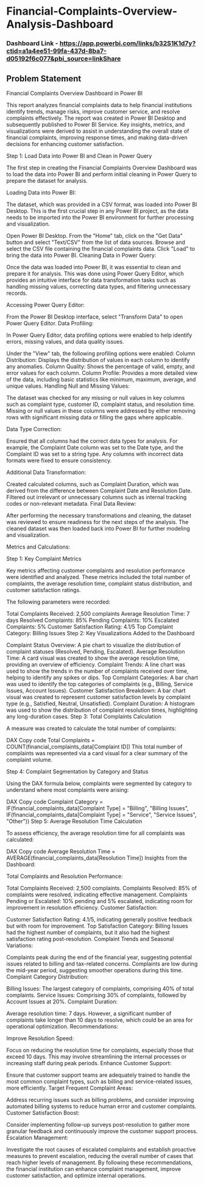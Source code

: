 # Financial-Complaints-Overview-Analysis-Dashboard
### Dashboard Link - https://app.powerbi.com/links/b32S1K1d7y?ctid=a1a4ee51-99fa-437d-8ba7-d05192f6c077&pbi_source=linkShare
## Problem Statement

Financial Complaints Overview Dashboard in Power BI

This report analyzes financial complaints data to help financial institutions identify trends, manage risks, improve customer service, and resolve complaints effectively. The report was created in Power BI Desktop and subsequently published to Power BI Service. Key insights, metrics, and visualizations were derived to assist in understanding the overall state of financial complaints, improving response times, and making data-driven decisions for enhancing customer satisfaction.

Step 1: Load Data into Power BI and Clean in Power Query

The first step in creating the Financial Complaints Overview Dashboard was to load the data into Power BI and perform initial cleaning in Power Query to prepare the dataset for analysis.

Loading Data into Power BI:

The dataset, which was provided in a CSV format, was loaded into Power BI Desktop. This is the first crucial step in any Power BI project, as the data needs to be imported into the Power BI environment for further processing and visualization.

Open Power BI Desktop.
From the "Home" tab, click on the "Get Data" button and select "Text/CSV" from the list of data sources.
Browse and select the CSV file containing the financial complaints data.
Click "Load" to bring the data into Power BI.
Cleaning Data in Power Query:

Once the data was loaded into Power BI, it was essential to clean and prepare it for analysis. This was done using Power Query Editor, which provides an intuitive interface for data transformation tasks such as handling missing values, correcting data types, and filtering unnecessary records.

Accessing Power Query Editor:

From the Power BI Desktop interface, select "Transform Data" to open Power Query Editor.
Data Profiling:

In Power Query Editor, data profiling options were enabled to help identify errors, missing values, and data quality issues.

Under the "View" tab, the following profiling options were enabled:
Column Distribution: Displays the distribution of values in each column to identify any anomalies.
Column Quality: Shows the percentage of valid, empty, and error values for each column.
Column Profile: Provides a more detailed view of the data, including basic statistics like minimum, maximum, average, and unique values.
Handling Null and Missing Values:

The dataset was checked for any missing or null values in key columns such as complaint type, customer ID, complaint status, and resolution time. Missing or null values in these columns were addressed by either removing rows with significant missing data or filling the gaps where applicable.

Data Type Correction:

Ensured that all columns had the correct data types for analysis. For example, the Complaint Date column was set to the Date type, and the Complaint ID was set to a string type. Any columns with incorrect data formats were fixed to ensure consistency.

Additional Data Transformation:

Created calculated columns, such as Complaint Duration, which was derived from the difference between Complaint Date and Resolution Date.
Filtered out irrelevant or unnecessary columns such as internal tracking codes or non-relevant metadata.
Final Data Review:

After performing the necessary transformations and cleaning, the dataset was reviewed to ensure readiness for the next steps of the analysis. The cleaned dataset was then loaded back into Power BI for further modeling and visualization.

Metrics and Calculations:

Step 1: Key Complaint Metrics

Key metrics affecting customer complaints and resolution performance were identified and analyzed. These metrics included the total number of complaints, the average resolution time, complaint status distribution, and customer satisfaction ratings.

The following parameters were recorded:

Total Complaints Received: 2,500 complaints
Average Resolution Time: 7 days
Resolved Complaints: 85%
Pending Complaints: 10%
Escalated Complaints: 5%
Customer Satisfaction Rating: 4.1/5
Top Complaint Category: Billing Issues
Step 2: Key Visualizations Added to the Dashboard

Complaint Status Overview: A pie chart to visualize the distribution of complaint statuses (Resolved, Pending, Escalated).
Average Resolution Time: A card visual was created to show the average resolution time, providing an overview of efficiency.
Complaint Trends: A line chart was used to show the trends in the number of complaints received over time, helping to identify any spikes or dips.
Top Complaint Categories: A bar chart was used to identify the top categories of complaints (e.g., Billing, Service Issues, Account Issues).
Customer Satisfaction Breakdown: A bar chart visual was created to represent customer satisfaction levels by complaint type (e.g., Satisfied, Neutral, Unsatisfied).
Complaint Duration: A histogram was used to show the distribution of complaint resolution times, highlighting any long-duration cases.
Step 3: Total Complaints Calculation

A measure was created to calculate the total number of complaints:

DAX
Copy code
Total Complaints = COUNT(financial_complaints_data[Complaint ID])
This total number of complaints was represented via a card visual for a clear summary of the complaint volume.

Step 4: Complaint Segmentation by Category and Status

Using the DAX formula below, complaints were segmented by category to understand where most complaints were arising:

DAX
Copy code
Complaint Category = 
IF(financial_complaints_data[Complaint Type] = "Billing", "Billing Issues",
IF(financial_complaints_data[Complaint Type] = "Service", "Service Issues", "Other"))
Step 5: Average Resolution Time Calculation

To assess efficiency, the average resolution time for all complaints was calculated:

DAX
Copy code
Average Resolution Time = AVERAGE(financial_complaints_data[Resolution Time])
Insights from the Dashboard:

Total Complaints and Resolution Performance:

Total Complaints Received: 2,500 complaints.
Complaints Resolved: 85% of complaints were resolved, indicating effective management.
Complaints Pending or Escalated: 10% pending and 5% escalated, indicating room for improvement in resolution efficiency.
Customer Satisfaction:

Customer Satisfaction Rating: 4.1/5, indicating generally positive feedback but with room for improvement.
Top Satisfaction Category: Billing Issues had the highest number of complaints, but it also had the highest satisfaction rating post-resolution.
Complaint Trends and Seasonal Variations:

Complaints peak during the end of the financial year, suggesting potential issues related to billing and tax-related concerns.
Complaints are low during the mid-year period, suggesting smoother operations during this time.
Complaint Category Distribution:

Billing Issues: The largest category of complaints, comprising 40% of total complaints.
Service Issues: Comprising 30% of complaints, followed by Account Issues at 20%.
Complaint Duration:

Average resolution time: 7 days. However, a significant number of complaints take longer than 10 days to resolve, which could be an area for operational optimization.
Recommendations:

Improve Resolution Speed:

Focus on reducing the resolution time for complaints, especially those that exceed 10 days. This may involve streamlining the internal processes or increasing staff during peak periods.
Enhance Customer Support:

Ensure that customer support teams are adequately trained to handle the most common complaint types, such as billing and service-related issues, more efficiently.
Target Frequent Complaint Areas:

Address recurring issues such as billing problems, and consider improving automated billing systems to reduce human error and customer complaints.
Customer Satisfaction Boost:

Consider implementing follow-up surveys post-resolution to gather more granular feedback and continuously improve the customer support process.
Escalation Management:

Investigate the root causes of escalated complaints and establish proactive measures to prevent escalation, reducing the overall number of cases that reach higher levels of management.
By following these recommendations, the financial institution can enhance complaint management, improve customer satisfaction, and optimize internal operations.
